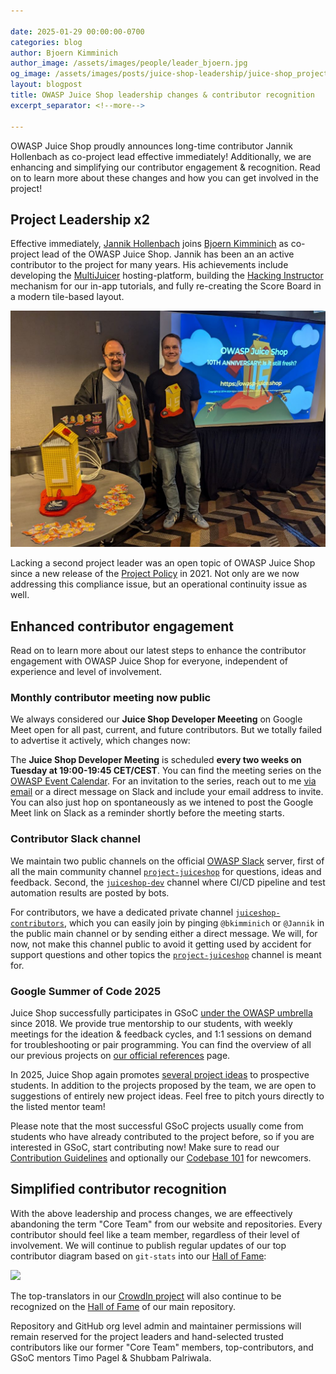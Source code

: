 ```yaml
---

date: 2025-01-29 00:00:00-0700
categories: blog
author: Bjoern Kimminich
author_image: /assets/images/people/leader_bjoern.jpg
og_image: /assets/images/posts/juice-shop-leadership/juice-shop_project-leaders.jpg
layout: blogpost
title: OWASP Juice Shop leadership changes & contributor recognition
excerpt_separator: <!--more-->

---
```


OWASP Juice Shop proudly announces long-time contributor Jannik Hollenbach as co-project lead effective immediately! Additionally, we are enhancing and simplifying our contributor engagement & recognition. Read on to learn more about these changes and how you can get involved in the project!

<!--more-->

## Project Leadership x2

Effective immediately, [Jannik Hollenbach](https://infosec.exchange/@jannik) joins [Bjoern Kimminich](https://bsky.app/profile/bkimminich.bsky.social) as co-project lead of the OWASP Juice Shop. Jannik has been an an active contributor to the project for many years. His achievements include developing the [MultiJuicer](https://github.com/juice-shop/multi-juicer) hosting-platform, building the [Hacking Instructor](https://pwning.owasp-juice.shop/companion-guide/latest/part1/challenges.html#_hacking_instructor) mechanism for our in-app tutorials, and fully re-creating the Score Board in a modern tile-based layout.

![](/assets/images/posts/juice-shop-leadership/juice-shop_project-leaders.jpg)

Lacking a second project leader was an open topic of OWASP Juice Shop since a new release of the [Project Policy](https://owasp.org/www-policy/operational/projects) in 2021. Not only are we now addressing this compliance issue, but an operational continuity issue as well. 

## Enhanced contributor engagement

Read on to learn more about our latest steps to enhance the contributor engagement with OWASP Juice Shop for everyone, independent of experience and level of involvement.

### Monthly contributor meeting now public

We always considered our **Juice Shop Developer Meeeting** on Google Meet open for all past, current, and future contributors. But we totally failed to advertise it actively, which changes now:

The **Juice Shop Developer Meeting** is scheduled **every two weeks on Tuesday at 19:00-19:45 CET/CEST**. You can find the meeting series on the [OWASP Event Calendar](https://calendar.google.com/calendar/embed?src=hl6cjgs6ep1h7oniqgueu2bhbo%40group.calendar.google.com). For an invitation to the series, reach out to me [via email](mailto:bjoern.kimminich@owasp.org) or a direct message on Slack and include your email address to invite. You can also just hop on spontaneously as we intened to post the Google Meet link on Slack as a reminder shortly before the meeting starts.

### Contributor Slack channel

We maintain two public channels on the official [OWASP Slack](https://owasp.org/slack/invite) server, first of all the main community channel [`project-juiceshop`](https://owasp.slack.com/archives/C255XSY04) for questions, ideas and feedback. Second, the [`juiceshop-dev`](https://owasp.slack.com/archives/CCGNHE0F4) channel where CI/CD pipeline and test automation results are posted by bots.

For contributors, we have a dedicated private channel [`juiceshop-contributors`](https://owasp.slack.com/archives/C05SF88UU73), which you can easily join by pinging `@bkimminich` or `@Jannik` in the public main channel or by sending either a direct message. We will, for now, not make this channel public to avoid it getting used by accident for support questions and other topics the [`project-juiceshop`](https://owasp.slack.com/archives/C255XSY04) channel is meant for.

### Google Summer of Code 2025

Juice Shop successfully participates in GSoC [under the OWASP umbrella](https://owasp.org/www-community/initiatives/gsoc/gsoc2025) since 2018. We provide true mentorship to our students, with weekly meetings for the ideation & feedback cycles, and 1:1 sessions on demand for troubleshooting or pair programming. You can find the overview of all our previous projects on [our official references](https://github.com/juice-shop/juice-shop/blob/master/REFERENCES.md#googlesummerofcode) page.

In 2025, Juice Shop again promotes [several project ideas](https://owasp.org/www-community/initiatives/gsoc/gsoc2025ideas#owasp-juice-shop) to prospective students. In addition to the projects proposed by the team, we are open to suggestions of entirely new project ideas. Feel free to pitch yours directly to the listed mentor team!

Please note that the most successful GSoC projects usually come from students who have already contributed to the project before, so if you are interested in GSoC, start contributing now! Make sure to read our [Contribution Guidelines](https://pwning.owasp-juice.shop/companion-guide/latest/part3/contribution.html) and optionally our [Codebase 101](https://pwning.owasp-juice.shop/companion-guide/latest/part3/codebase.html) for newcomers.

## Simplified contributor recognition

With the above leadership and process changes, we are effeectively abandoning the term "Core Team" from our website and repositories. Every contributor should feel like a team member, regardless of their level of involvement. We will continue to publish regular updates of our top contributor diagram based on `git-stats` into our [Hall of Fame](https://github.com/juice-shop/juice-shop/blob/master/HALL_OF_FAME.md#github-contributors):

![](https://raw.githubusercontent.com/juice-shop/juice-shop/refs/heads/master/screenshots/git-stats.png)

The top-translators in our [CrowdIn project](https://crowdin.com/project/owasp-juice-shop) will also continue to be recognized on the [Hall of Fame](https://github.com/juice-shop/juice-shop/blob/master/HALL_OF_FAME.md#translators) of our main repository. 

Repository and GitHub org level admin and maintainer permissions will remain reserved for the project leaders and hand-selected trusted contributors like our former "Core Team" members, top-contributors, and GSoC mentors Timo Pagel & Shubbam Palriwala.  
